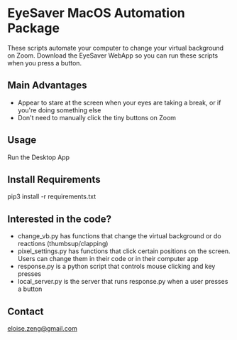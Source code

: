# EyeSaver MacOS Automation Package

These scripts automate your computer to change your virtual background on Zoom. Download the EyeSaver WebApp so you can run these scripts when you press a button.

Main Advantages
---------------
- Appear to stare at the screen when your eyes are taking a break, or if you're doing something else
- Don't need to manually click the tiny buttons on Zoom

Usage
---------------
Run the Desktop App

Install Requirements
---------------
pip3 install -r requirements.txt

Interested in the code?
---------------
- change_vb.py has functions that change the virtual background or do reactions (thumbsup/clapping)
- pixel_settings.py has functions that click certain positions on the screen. Users can change them in their code or in their computer app
- response.py is a python script that controls mouse clicking and key presses
- local_server.py is the server that runs response.py when a user presses a button

Contact
---------------
eloise.zeng@gmail.com

